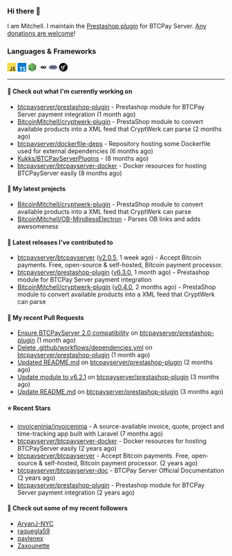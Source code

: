 ### Hi there 👋

I am Mitchell. I maintain the [Prestashop plugin](https://github.com/btcpayserver/prestashop-plugin) for BTCPay Server. [Any donations are welcome](https://bti.btcpayprovider.com/apps/eSbwxyPzhdLgsdxB85JgbCv9rVb/pos)!

### Languages & Frameworks

<code><img height="20" src="https://raw.githubusercontent.com/github/explore/d0c5a5e31e1776ad62379ef5f6b703bcf107d3a3/topics/javascript/javascript.png"></code>
<code><img height="20" src="https://raw.githubusercontent.com/github/explore/d0c5a5e31e1776ad62379ef5f6b703bcf107d3a3/topics/typescript/typescript.png"></code>
<code><img height="20" src="https://raw.githubusercontent.com/github/explore/d0c5a5e31e1776ad62379ef5f6b703bcf107d3a3/topics/nodejs/nodejs.png"></code>
<code><img height="20" src="https://raw.githubusercontent.com/github/explore/d0c5a5e31e1776ad62379ef5f6b703bcf107d3a3/topics/go/go.png"></code>
<code><img height="20" src="https://raw.githubusercontent.com/github/explore/d0c5a5e31e1776ad62379ef5f6b703bcf107d3a3/topics/php/php.png"></code>
<code><img height="20" src="https://raw.githubusercontent.com/github/explore/d0c5a5e31e1776ad62379ef5f6b703bcf107d3a3/topics/symfony/symfony.png"></code>

---
#### 👷 Check out what I'm currently working on

- [btcpayserver/prestashop-plugin](https://github.com/btcpayserver/prestashop-plugin) - Prestashop module for BTCPay Server payment integration (1 month ago)
- [BitcoinMitchell/cryptwerk-plugin](https://github.com/BitcoinMitchell/cryptwerk-plugin) - PrestaShop module to convert available products into a XML feed that CryptWerk can parse (2 months ago)
- [btcpayserver/dockerfile-deps](https://github.com/btcpayserver/dockerfile-deps) - Repository hosting some Dockerfile used for external dependencies (6 months ago)
- [Kukks/BTCPayServerPlugins](https://github.com/Kukks/BTCPayServerPlugins) -  (8 months ago)
- [btcpayserver/btcpayserver-docker](https://github.com/btcpayserver/btcpayserver-docker) - Docker resources for hosting BTCPayServer easily (8 months ago)



#### 🌱 My latest projects

- [BitcoinMitchell/cryptwerk-plugin](https://github.com/BitcoinMitchell/cryptwerk-plugin) - PrestaShop module to convert available products into a XML feed that CryptWerk can parse
- [BitcoinMitchell/OB-MindlessElectron](https://github.com/BitcoinMitchell/OB-MindlessElectron) - Parses OB links and adds awesomeness



#### 🔭 Latest releases I've contributed to

- [btcpayserver/btcpayserver](https://github.com/btcpayserver/btcpayserver) ([v2.0.5](https://github.com/btcpayserver/btcpayserver/releases/tag/v2.0.5), 1 week ago) - Accept Bitcoin payments. Free, open-source &amp; self-hosted, Bitcoin payment processor. 
- [btcpayserver/prestashop-plugin](https://github.com/btcpayserver/prestashop-plugin) ([v6.3.0](https://github.com/btcpayserver/prestashop-plugin/releases/tag/v6.3.0), 1 month ago) - Prestashop module for BTCPay Server payment integration
- [BitcoinMitchell/cryptwerk-plugin](https://github.com/BitcoinMitchell/cryptwerk-plugin) ([v0.4.0](https://github.com/BitcoinMitchell/cryptwerk-plugin/releases/tag/v0.4.0), 2 months ago) - PrestaShop module to convert available products into a XML feed that CryptWerk can parse



#### 🔨 My recent Pull Requests

- [Ensure BTCPayServer 2.0 compatibility](https://github.com/btcpayserver/prestashop-plugin/pull/170) on [btcpayserver/prestashop-plugin](https://github.com/btcpayserver/prestashop-plugin) (1 month ago)
- [Delete .github/workflows/dependencies.yml](https://github.com/btcpayserver/prestashop-plugin/pull/164) on [btcpayserver/prestashop-plugin](https://github.com/btcpayserver/prestashop-plugin) (1 month ago)
- [Updated README.md](https://github.com/btcpayserver/prestashop-plugin/pull/159) on [btcpayserver/prestashop-plugin](https://github.com/btcpayserver/prestashop-plugin) (2 months ago)
- [Update module to v6.2.1](https://github.com/btcpayserver/prestashop-plugin/pull/152) on [btcpayserver/prestashop-plugin](https://github.com/btcpayserver/prestashop-plugin) (3 months ago)
- [Update README.md](https://github.com/btcpayserver/prestashop-plugin/pull/150) on [btcpayserver/prestashop-plugin](https://github.com/btcpayserver/prestashop-plugin) (3 months ago)



#### ⭐ Recent Stars

- [invoiceninja/invoiceninja](https://github.com/invoiceninja/invoiceninja) - A source-available invoice, quote, project and time-tracking app built with Laravel (7 months ago)
- [btcpayserver/btcpayserver-docker](https://github.com/btcpayserver/btcpayserver-docker) - Docker resources for hosting BTCPayServer easily (2 years ago)
- [btcpayserver/btcpayserver](https://github.com/btcpayserver/btcpayserver) - Accept Bitcoin payments. Free, open-source &amp; self-hosted, Bitcoin payment processor.  (2 years ago)
- [btcpayserver/btcpayserver-doc](https://github.com/btcpayserver/btcpayserver-doc) - BTCPay Server Official Documentation (2 years ago)
- [btcpayserver/prestashop-plugin](https://github.com/btcpayserver/prestashop-plugin) - Prestashop module for BTCPay Server payment integration (2 years ago)



#### 👯 Check out some of my recent followers

- [AryanJ-NYC](https://github.com/AryanJ-NYC)
- [raquegla59](https://github.com/raquegla59)
- [pavlenex](https://github.com/pavlenex)
- [Zaxounette](https://github.com/Zaxounette)

